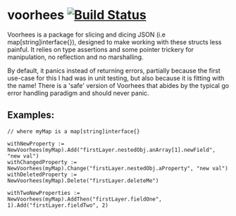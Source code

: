 # voorhees [![Build Status](https://travis-ci.org/sHesl/voorhees.svg?branch=master)](https://travis-ci.org/sHesl/voorhees)
Voorhees is a package for slicing and dicing JSON (i.e map[string]interface{}), designed to make working with these structs less painful. It relies on type assertions and some pointer trickery for manipulation, no reflection and no marshalling. 

By default, it panics instead of returning errors, partially because the first use-case for this I had was in unit testing, but also because it is fitting with the name! There is a 'safe' version of Voorhees that abides by the typical go error handling paradigm and should never panic.

## Examples:
```
// where myMap is a map[string]interface{}

withNewProperty := NewVoorhees(myMap).Add("firstLayer.nestedObj.anArray[1].newField", "new val")
withChangedProperty := NewVoorhees(myMap).Change("firstLayer.nestedObj.aProperty", "new val")
withDeletedProperty := NewVoorhees(myMap).Delete("firstLayer.deleteMe")

withTwoNewProperties := NewVoorhees(myMap).AddThen("firstLayer.fieldOne", 1).Add("firstLayer.fieldTwo", 2)
```